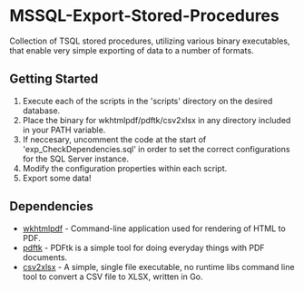 # MSSQL-Export-Stored-Procedures
Collection of TSQL stored procedures, utilizing various binary executables, that enable very simple exporting of data to a number of formats.

## Getting Started

1. Execute each of the scripts in the 'scripts' directory on the desired database.
2. Place the binary for wkhtmlpdf/pdftk/csv2xlsx in any directory included in your PATH variable.
3. If neccesary, uncomment the code at the start of 'exp_CheckDependencies.sql' in order to set the correct configurations for the SQL Server instance.
4. Modify the configuration properties within each script.
5. Export some data!

## Dependencies

* [wkhtmlpdf](https://wkhtmltopdf.org/) - Command-line application used for rendering of HTML to PDF.
* [pdftk](https://www.pdflabs.com/tools/pdftk-the-pdf-toolkit/) - PDFtk is a simple tool for doing everyday things with PDF documents.
* [csv2xlsx](https://gitlab.com/DerLinkshaender/csv2xlsx) - A simple, single file executable, no runtime libs command line tool to convert a CSV file to XLSX, written in Go.

